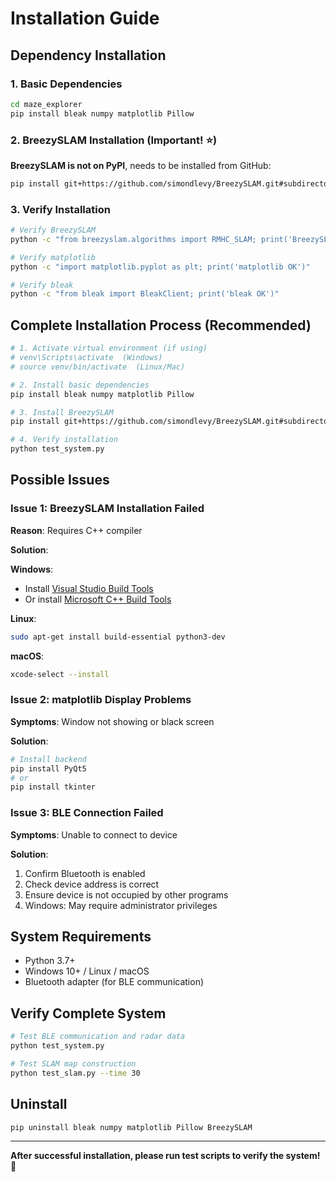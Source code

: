 # Installation Guide

## Dependency Installation

### 1. Basic Dependencies

```bash
cd maze_explorer
pip install bleak numpy matplotlib Pillow
```

### 2. BreezySLAM Installation (Important! ⭐)

**BreezySLAM is not on PyPI**, needs to be installed from GitHub:

```bash
pip install git+https://github.com/simondlevy/BreezySLAM.git#subdirectory=python
```

### 3. Verify Installation

```bash
# Verify BreezySLAM
python -c "from breezyslam.algorithms import RMHC_SLAM; print('BreezySLAM OK')"

# Verify matplotlib
python -c "import matplotlib.pyplot as plt; print('matplotlib OK')"

# Verify bleak
python -c "from bleak import BleakClient; print('bleak OK')"
```

## Complete Installation Process (Recommended)

```bash
# 1. Activate virtual environment (if using)
# venv\Scripts\activate  (Windows)
# source venv/bin/activate  (Linux/Mac)

# 2. Install basic dependencies
pip install bleak numpy matplotlib Pillow

# 3. Install BreezySLAM
pip install git+https://github.com/simondlevy/BreezySLAM.git#subdirectory=python

# 4. Verify installation
python test_system.py
```

## Possible Issues

### Issue 1: BreezySLAM Installation Failed

**Reason**: Requires C++ compiler

**Solution**:

**Windows**:
- Install [Visual Studio Build Tools](https://visualstudio.microsoft.com/downloads/)
- Or install [Microsoft C++ Build Tools](https://visualstudio.microsoft.com/visual-cpp-build-tools/)

**Linux**:
```bash
sudo apt-get install build-essential python3-dev
```

**macOS**:
```bash
xcode-select --install
```

### Issue 2: matplotlib Display Problems

**Symptoms**: Window not showing or black screen

**Solution**:
```bash
# Install backend
pip install PyQt5
# or
pip install tkinter
```

### Issue 3: BLE Connection Failed

**Symptoms**: Unable to connect to device

**Solution**:
1. Confirm Bluetooth is enabled
2. Check device address is correct
3. Ensure device is not occupied by other programs
4. Windows: May require administrator privileges

## System Requirements

- Python 3.7+
- Windows 10+ / Linux / macOS
- Bluetooth adapter (for BLE communication)

## Verify Complete System

```bash
# Test BLE communication and radar data
python test_system.py

# Test SLAM map construction
python test_slam.py --time 30
```

## Uninstall

```bash
pip uninstall bleak numpy matplotlib Pillow BreezySLAM
```

---

**After successful installation, please run test scripts to verify the system!** 🚀

